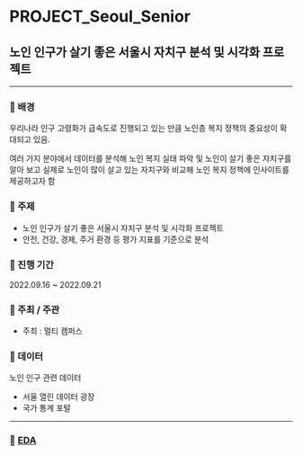 # PROJECT_Seoul_Senior
## 노인 인구가 살기 좋은 서울시 자치구 분석 및 시각화 프로젝트
  
  
---
  
  
### :star2: 배경
우리나라 인구 고령화가 급속도로 진행되고 있는 만큼 노인층 복지 정책의 중요성이 확대되고 있음.

여러 가지 분야에서 데이터를 분석해 노인 복지 실태 파악 및 노인이 살기 좋은 자치구를 알아 보고 실제로 노인이 많이 살고 있는 자치구와 비교해 노인 복지 정책에 인사이트를 제공하고자 함


### :star2: 주제
- 노인 인구가 살기 좋은 서울시 자치구 분석 및 시각화 프로젝트
- 안전, 건강, 경제, 주거 환경 등 평가 지표를 기준으로 분석


### :star2: 진행 기간
2022.09.16 ~ 2022.09.21

### :star2: 주최 / 주관
- 주최 : 멀티 캠퍼스


### :star2: 데이터
노인 인구 관련 데이터
* 서울 열린 데이터 광장
* 국가 통계 포털



---
  
  
### :star2: [EDA](https://github.com/channmilee/PROJECT/blob/master/%5BPROJECT%5D_Seoul_Senior/Seoul_Senior_EDA.ipynb)
 
